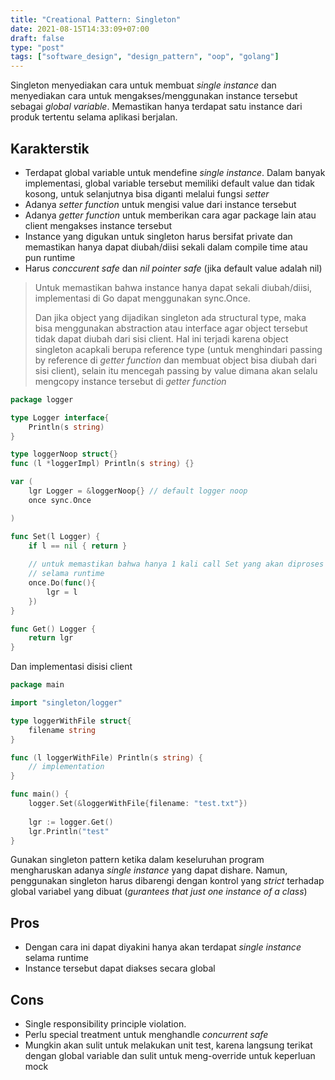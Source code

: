 ```yaml
---
title: "Creational Pattern: Singleton"
date: 2021-08-15T14:33:09+07:00
draft: false
type: "post"
tags: ["software_design", "design_pattern", "oop", "golang"]
---
```


Singleton menyediakan cara untuk membuat *single instance* dan menyediakan cara untuk mengakses/menggunakan instance tersebut sebagai *global variable*. Memastikan hanya terdapat satu instance dari produk tertentu selama aplikasi berjalan.

## Karakterstik

- Terdapat global variable untuk mendefine *single instance*. Dalam banyak implementasi, global variable tersebut memiliki default value dan tidak kosong, untuk selanjutnya bisa diganti melalui fungsi *setter*
- Adanya *setter function* untuk mengisi value dari instance tersebut
- Adanya *getter function* untuk memberikan cara agar package lain atau client mengakses instance tersebut
- Instance yang digukan untuk singleton harus bersifat private dan memastikan hanya dapat diubah/diisi sekali dalam compile time atau pun runtime  
- Harus *conccurent safe* dan *nil pointer safe* (jika default value adalah nil)

> Untuk memastikan bahwa instance hanya dapat sekali diubah/diisi, implementasi di Go dapat menggunakan sync.Once.
>
> Dan jika object yang dijadikan singleton ada structural type, maka bisa menggunakan abstraction atau interface agar object tersebut tidak dapat diubah dari sisi client. Hal ini terjadi karena object singleton acapkali berupa reference type (untuk menghindari passing by reference di *getter function*  dan membuat object bisa diubah dari sisi client), selain itu mencegah passing by value dimana akan selalu mengcopy instance tersebut di *getter function*

```go
package logger

type Logger interface{
	Println(s string)
}

type loggerNoop struct{}
func (l *loggerImpl) Println(s string) {}

var (
	lgr Logger = &loggerNoop{} // default logger noop
	once sync.Once

)

func Set(l Logger) {
	if l == nil { return }
	
	// untuk memastikan bahwa hanya 1 kali call Set yang akan diproses
	// selama runtime
	once.Do(func(){
		lgr = l
	})
}

func Get() Logger {
	return lgr
}

```

Dan implementasi disisi client

```go
package main

import "singleton/logger"

type loggerWithFile struct{
	filename string
}

func (l loggerWithFile) Println(s string) {
	// implementation
}

func main() {
	logger.Set(&loggerWithFile{filename: "test.txt"})
	
	lgr := logger.Get()
	lgr.Println("test"
}
```

Gunakan singleton pattern ketika dalam keseluruhan program mengharuskan adanya *single instance* yang dapat dishare. Namun, penggunakan singleton harus dibarengi dengan kontrol yang *strict* terhadap global variabel yang dibuat (*gurantees that just one instance of a class*)

## Pros

- Dengan cara ini dapat diyakini hanya akan terdapat *single instance* selama runtime
- Instance tersebut dapat diakses secara global

## Cons

- Single responsibility principle violation.
- Perlu special treatment untuk menghandle *concurrent safe*
- Mungkin akan sulit untuk melakukan unit test, karena langsung terikat dengan global variable dan sulit untuk meng-override untuk keperluan mock
